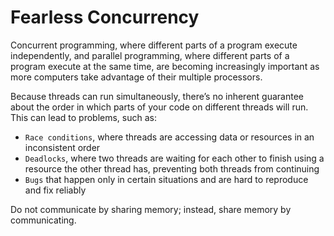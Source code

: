 # Fearless Concurrency

Concurrent programming, where different parts of a program execute independently, and parallel programming, where different parts of a program execute at the same time, are becoming increasingly important as more computers take advantage of their multiple processors.

Because threads can run simultaneously, there’s no inherent guarantee about the order in which parts of your code on different threads will run. This can lead to problems, such as:

- `Race conditions`, where threads are accessing data or resources in an inconsistent order
- `Deadlocks`, where two threads are waiting for each other to finish using a resource the other thread has, preventing both threads from continuing
- `Bugs` that happen only in certain situations and are hard to reproduce and fix reliably

Do not communicate by sharing memory; instead, share memory by communicating.
